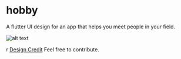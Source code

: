 # hobby

A flutter UI design for an app that helps you meet people in your field.

![alt text](https://github.com/[username]/[reponame]/blob/[branch]/capture.PNG?raw=true)


r
[Design Credit](https://bit.ly/2ZM5WBZ)
Feel free to contribute.
